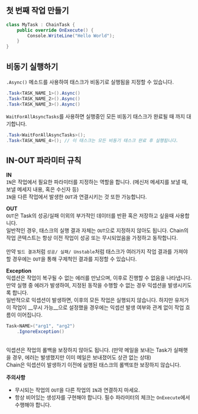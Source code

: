 첫 번째 작업 만들기
----

```cs
class MyTask : ChainTask {
    public override OnExecute() {
        Console.WriteLine("Hello World");
    }
}
```

비동기 실행하기
----
`.Async()` 메소드를 사용하여 태스크가 비동기로 실행됨을 지정할 수 있습니다.
```cs
.Task<TASK_NAME_1>().Async()
.Task<TASK_NAME_2>().Async()
.Task<TASK_NAME_3>().Async()
```
`WaitForAllAsyncTasks`를 사용하면 실행중인 모든 비동기 태스크가 완료될 때 까지 대기합니다.
```cs
.Task<WaitForAllAsyncTasks>();
.Task<TASK_NAME_4>(); // 이 태스크는 모든 비동기 태스크 완료 후 실행됩니다.
```

IN-OUT 파라미터 규칙
----

__IN__<br>
`IN`은 작업에서 필요한 파라미터를 지정하는 역할을 합니다. (메신저 메세지를 보낼 때, 보낼 메세지 내용, 혹은 수신자 등)<br>
`IN`을 다른 작업에서 발생한 `OUT`과 연결시키는 것 또한 가능합니다. 

__OUT__<br>
`OUT`은 Task의 성공/실패 이외의 부가적인 데이터를 반환 혹은 저장하고 싶을때 사용합니다.<br>
일반적인 경우, 태스크의 실행 결과 자체는 `OUT`으로 지정하지 않아도 됩니다. Chain의 작업 콘텍스트는 항상 이전 작업이 성공 또는 무시되었음을 가정하고 동작합니다.<br>
<br>
만약 `빌드 결과`처럼 `성공/ 실패/ Unstable`처럼 태스크가 여러가지 작업 결과를 가져야 할 경우에는 `OUT`을 통해 구제척인 결과를 지정할 수 있습니다.   

__Exception__<br>
익셉션은 작업이 복구될 수 없는 에러를 만났으며, 이후로 진행할 수 없음을 나타냅니다.<br>
만약 실행 중 에러가 발생하여, 지정된 동작을 수행할 수 없는 경우 익셉션을 발생시키도록 합니다.<br>
일반적으로 익셉션이 발생하면, 이후의 모든 작업은 실행되지 않습니다. 하지만 유저가 이 작업이 __무시 가능__으로 설정했을 경우에는 익셉션 발생 여부와 관계 없이 작업 흐름이 이어집니다.<br>
```cs
Task<NAME>("arg1", "arg2")
    .IgnoreException()
```
<br>
익셉션은 작업의 롤백을 보장하지 않아도 됩니다. (만약 메일을 보내는 Task가 실패햇을 경우, 에러는 발생했지만 이미 메일은 보내졌어도 상관 없는 상태)<br>
Chain은 익셉션이 발생하기 이전에 실행된 태스크의 롤백또한 보장하지 않습니다.

__주의사항__<br>
* 무시되는 작업의 `OUT`을 다른 작업의 `IN`과 연결하지 마세요.
* 항상 비어있는 생성자를 구현해야 합니다. 필수 파라미터의 체크는 `OnExecute`에서 수행해야 합니다.
